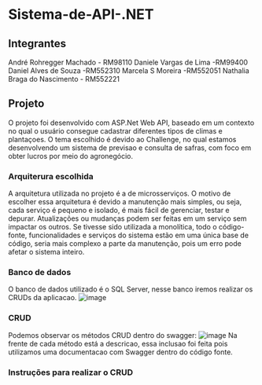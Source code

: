 # Sistema-de-API-.NET

## Integrantes

André Rohregger Machado - RM98110
Daniele Vargas de Lima -RM99400
Daniel Alves de Souza -RM552310
Marcela S Moreira -RM552051
Nathalia Braga do Nascimento - RM552221

## Projeto

O projeto foi desenvolvido com ASP.Net Web API, baseado em um contexto no qual o usuário consegue cadastrar diferentes tipos de climas e plantaçoes. O tema escolhido é devido ao Challenge, no qual estamos desenvolvendo um sistema de previsao e consulta de safras, com foco em obter lucros por meio do agronegócio.

### Arquiterura escolhida

A arquitetura utilizada no projeto é a de microsserviços. O motivo de escolher essa arquitetura é devido a manutenção mais simples, ou seja, cada serviço é pequeno e isolado, é mais fácil de gerenciar, testar e depurar. Atualizações ou mudanças podem ser feitas em um serviço sem impactar os outros. Se tivesse sido utilizada a monolítica, todo o código-fonte, funcionalidades e serviços do sistema estão em uma única base de código, seria mais complexo a parte da manutenção, pois um erro pode afetar o sistema inteiro.

### Banco de dados

O banco de dados utilizado é o SQL Server, nesse banco iremos realizar os CRUDs da aplicacao.
![image](https://github.com/user-attachments/assets/8e5b771a-15dc-4320-aecd-421ead5277c5)

### CRUD

Podemos observar os métodos CRUD dentro do swagger:
![image](https://github.com/user-attachments/assets/cd96e440-0fdf-429d-b60e-f8c93f7924b9)
Na frente de cada método está a descricao, essa inclusao foi feita pois utilizamos uma documentacao com Swagger dentro do código fonte.

### Instruções para realizar o CRUD




